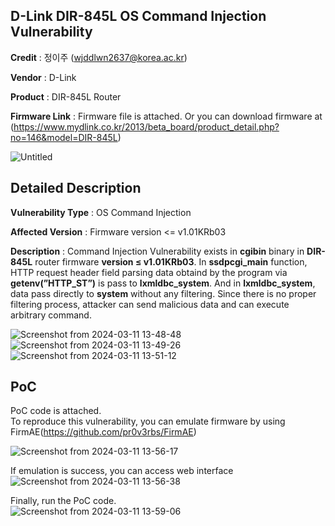 ## D-Link DIR-845L OS Command Injection Vulnerability

**Credit** : 정이주 (wjddlwn2637@korea.ac.kr)  

**Vendor** : D-Link  

**Product** : DIR-845L Router 

**Firmware Link** : Firmware file is attached. Or you can download firmware at (https://www.mydlink.co.kr/2013/beta_board/product_detail.php?no=146&model=DIR-845L)

![Untitled](https://github.com/goldds96/Report/assets/86287862/825ee633-8b3a-48ce-88a8-9e65db8d2f4b)



## Detailed Description

 
**Vulnerability Type** : OS Command Injection  

**Affected Version** : Firmware version <= v1.01KRb03  

**Description** : Command Injection Vulnerability exists in **cgibin** binary in **DIR-845L** router firmware **version ≤ v1.01KRb03**. In **ssdpcgi_main** function, HTTP request header field parsing data obtaind by the program via **getenv(”HTTP_ST”)** is pass to **lxmldbc_system**. And in **lxmldbc_system**, data pass directly to **system** without any filtering. Since there is no proper filtering process, attacker can send malicious data and can execute arbitrary command.  

![Screenshot from 2024-03-11 13-48-48](https://github.com/20Yiju/DLink/assets/79932335/81fa83da-80d4-40e5-815d-ff6d9b753534)
![Screenshot from 2024-03-11 13-49-26](https://github.com/20Yiju/DLink/assets/79932335/73dfe558-e030-4fa4-aeba-c1df61ee808c)
![Screenshot from 2024-03-11 13-51-12](https://github.com/20Yiju/DLink/assets/79932335/e13da747-f69d-4d44-9b8a-58e9266f7057)


## PoC
PoC code is attached.  
To reproduce this vulnerability, you can emulate firmware by using FirmAE(https://github.com/pr0v3rbs/FirmAE)  

![Screenshot from 2024-03-11 13-56-17](https://github.com/20Yiju/DLink/assets/79932335/9ed3074e-6bfa-49cf-81e5-9e3da37ba690)

If emulation is success, you can access web interface  
![Screenshot from 2024-03-11 13-56-38](https://github.com/20Yiju/DLink/assets/79932335/5f658655-f704-4bda-93da-c18f943877c3)

Finally, run the PoC code.  
![Screenshot from 2024-03-11 13-59-06](https://github.com/20Yiju/DLink/assets/79932335/23054f7c-455a-4786-a90a-dd151a40c539)
